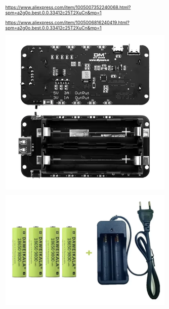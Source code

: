 https://www.aliexpress.com/item/1005007352240068.html?spm=a2g0o.best.0.0.33412c25T2XuCn&mp=1

https://www.aliexpress.com/item/1005006816240419.html?spm=a2g0o.best.0.0.33412c25T2XuCn&mp=1

![](../../../img/Screenshot%202024-11-04%20at%2022.19.03.png)

![](../../../img/Screenshot%202024-11-04%20at%2022.20.00.png)